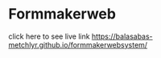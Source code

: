 # Formmakerweb

click here to see live link https://balasabas-metchlyr.github.io/formmakerwebsystem/
